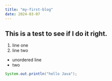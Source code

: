 ```yaml
---
title: "my-first-blog"
date: 2024-03-07
---
```


## This is a test to see if I do it right.

1. line one
2. line two

- unordered line
- two

```java
System.out.println("hello Java");
```
